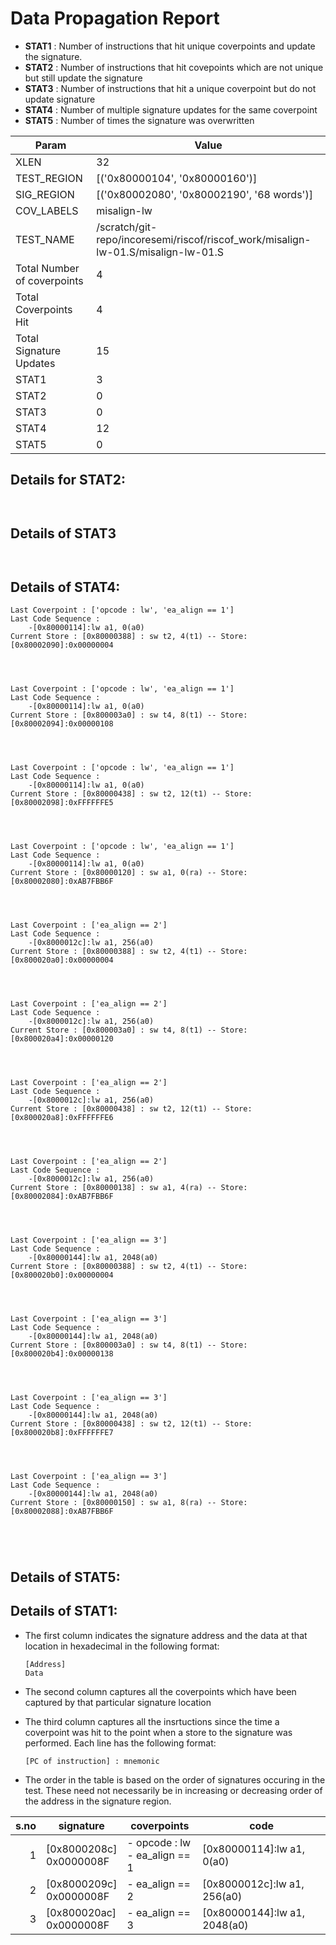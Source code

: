 
# Data Propagation Report

- **STAT1** : Number of instructions that hit unique coverpoints and update the signature.
- **STAT2** : Number of instructions that hit covepoints which are not unique but still update the signature
- **STAT3** : Number of instructions that hit a unique coverpoint but do not update signature
- **STAT4** : Number of multiple signature updates for the same coverpoint
- **STAT5** : Number of times the signature was overwritten

| Param                     | Value    |
|---------------------------|----------|
| XLEN                      | 32      |
| TEST_REGION               | [('0x80000104', '0x80000160')]      |
| SIG_REGION                | [('0x80002080', '0x80002190', '68 words')]      |
| COV_LABELS                | misalign-lw      |
| TEST_NAME                 | /scratch/git-repo/incoresemi/riscof/riscof_work/misalign-lw-01.S/misalign-lw-01.S    |
| Total Number of coverpoints| 4     |
| Total Coverpoints Hit     | 4      |
| Total Signature Updates   | 15      |
| STAT1                     | 3      |
| STAT2                     | 0      |
| STAT3                     | 0     |
| STAT4                     | 12     |
| STAT5                     | 0     |

## Details for STAT2:

```


```

## Details of STAT3

```


```

## Details of STAT4:

```
Last Coverpoint : ['opcode : lw', 'ea_align == 1']
Last Code Sequence : 
	-[0x80000114]:lw a1, 0(a0)
Current Store : [0x80000388] : sw t2, 4(t1) -- Store: [0x80002090]:0x00000004




Last Coverpoint : ['opcode : lw', 'ea_align == 1']
Last Code Sequence : 
	-[0x80000114]:lw a1, 0(a0)
Current Store : [0x800003a0] : sw t4, 8(t1) -- Store: [0x80002094]:0x00000108




Last Coverpoint : ['opcode : lw', 'ea_align == 1']
Last Code Sequence : 
	-[0x80000114]:lw a1, 0(a0)
Current Store : [0x80000438] : sw t2, 12(t1) -- Store: [0x80002098]:0xFFFFFFE5




Last Coverpoint : ['opcode : lw', 'ea_align == 1']
Last Code Sequence : 
	-[0x80000114]:lw a1, 0(a0)
Current Store : [0x80000120] : sw a1, 0(ra) -- Store: [0x80002080]:0xAB7FBB6F




Last Coverpoint : ['ea_align == 2']
Last Code Sequence : 
	-[0x8000012c]:lw a1, 256(a0)
Current Store : [0x80000388] : sw t2, 4(t1) -- Store: [0x800020a0]:0x00000004




Last Coverpoint : ['ea_align == 2']
Last Code Sequence : 
	-[0x8000012c]:lw a1, 256(a0)
Current Store : [0x800003a0] : sw t4, 8(t1) -- Store: [0x800020a4]:0x00000120




Last Coverpoint : ['ea_align == 2']
Last Code Sequence : 
	-[0x8000012c]:lw a1, 256(a0)
Current Store : [0x80000438] : sw t2, 12(t1) -- Store: [0x800020a8]:0xFFFFFFE6




Last Coverpoint : ['ea_align == 2']
Last Code Sequence : 
	-[0x8000012c]:lw a1, 256(a0)
Current Store : [0x80000138] : sw a1, 4(ra) -- Store: [0x80002084]:0xAB7FBB6F




Last Coverpoint : ['ea_align == 3']
Last Code Sequence : 
	-[0x80000144]:lw a1, 2048(a0)
Current Store : [0x80000388] : sw t2, 4(t1) -- Store: [0x800020b0]:0x00000004




Last Coverpoint : ['ea_align == 3']
Last Code Sequence : 
	-[0x80000144]:lw a1, 2048(a0)
Current Store : [0x800003a0] : sw t4, 8(t1) -- Store: [0x800020b4]:0x00000138




Last Coverpoint : ['ea_align == 3']
Last Code Sequence : 
	-[0x80000144]:lw a1, 2048(a0)
Current Store : [0x80000438] : sw t2, 12(t1) -- Store: [0x800020b8]:0xFFFFFFE7




Last Coverpoint : ['ea_align == 3']
Last Code Sequence : 
	-[0x80000144]:lw a1, 2048(a0)
Current Store : [0x80000150] : sw a1, 8(ra) -- Store: [0x80002088]:0xAB7FBB6F





```

## Details of STAT5:



## Details of STAT1:

- The first column indicates the signature address and the data at that location in hexadecimal in the following format: 
  ```
  [Address]
  Data
  ```

- The second column captures all the coverpoints which have been captured by that particular signature location

- The third column captures all the insrtuctions since the time a coverpoint was
  hit to the point when a store to the signature was performed. Each line has
  the following format:
  ```
  [PC of instruction] : mnemonic
  ```
- The order in the table is based on the order of signatures occuring in the
  test. These need not necessarily be in increasing or decreasing order of the
  address in the signature region.

|s.no|        signature         |             coverpoints              |              code               |
|---:|--------------------------|--------------------------------------|---------------------------------|
|   1|[0x8000208c]<br>0x0000008F|- opcode : lw<br> - ea_align == 1<br> |[0x80000114]:lw a1, 0(a0)<br>    |
|   2|[0x8000209c]<br>0x0000008F|- ea_align == 2<br>                   |[0x8000012c]:lw a1, 256(a0)<br>  |
|   3|[0x800020ac]<br>0x0000008F|- ea_align == 3<br>                   |[0x80000144]:lw a1, 2048(a0)<br> |
